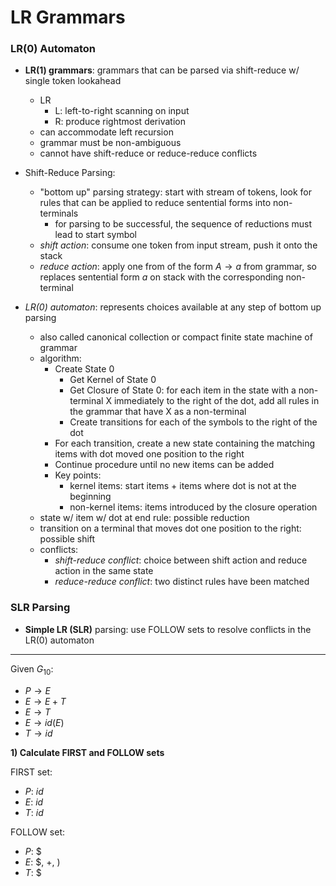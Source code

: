 # LR Grammars

### LR(0) Automaton 

- **LR(1) grammars**: grammars that can be parsed via shift-reduce w/ single token lookahead 
  - LR
      - L: left-to-right scanning on input
      - R: produce rightmost derivation 
  - can accommodate left recursion
  - grammar must be non-ambiguous 
  - cannot have shift-reduce or reduce-reduce conflicts


- Shift-Reduce Parsing: 
  - "bottom up" parsing strategy: start with stream of tokens, look for rules that can be applied to reduce sentential forms into non-terminals
    - for parsing to be successful, the sequence of reductions must lead to start symbol
  - *shift action*: consume one token from input stream, push it onto the stack
  - *reduce action*: apply one from of the form $A \rightarrow a$ from grammar, so replaces sentential form $a$ on stack with the corresponding non-terminal


- *LR(0) automaton*: represents choices available at any step of bottom up parsing  
  - also called canonical collection or compact finite state machine of grammar
  - algorithm:
    - Create State 0
      - Get Kernel of State 0 
      - Get Closure of State 0: for each item in the state with a non-terminal X immediately to the right of the dot, add all rules in the grammar that have X as a non-terminal
      - Create transitions for each of the symbols to the right of the dot 
    - For each transition, create a new state containing the matching items with dot moved one position to the right
    - Continue procedure until no new items can be added
    - Key points: 
      - kernel items: start items + items where dot is not at the beginning 
      - non-kernel items: items introduced by the closure operation 
  - state w/ item w/ dot at end rule: possible reduction 
  - transition on a terminal that moves dot one position to the right: possible shift
  - conflicts: 
    - *shift-reduce conflict*: choice between shift action and reduce action in the same state 
    - *reduce-reduce conflict*: two distinct rules have been matched 

### SLR Parsing 

- **Simple LR (SLR)** parsing: use FOLLOW sets to resolve conflicts in the LR(0) automaton 

--- 

Given  $G_{10}$: 
- $P \rightarrow E$ 
- $E \rightarrow E + T$ 
- $E \rightarrow T$ 
- $E \rightarrow id(E)$
- $T \rightarrow id$ 


**1) Calculate FIRST and FOLLOW sets**

FIRST set:
- $P$: $id$
- $E$: $id$
- $T$: $id$

FOLLOW set: 

- $P$: $\$$
- $E$: $\$$, $+$, $)$
- $T$: $\$$
